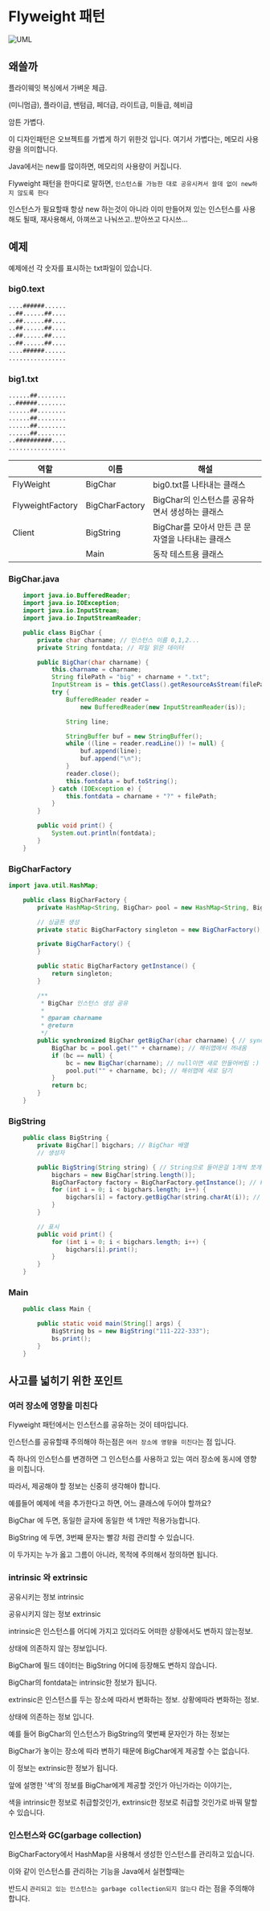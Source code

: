 # Flyweight 패턴

![UML](https://upload.wikimedia.org/wikipedia/commons/4/4e/W3sDesign_Flyweight_Design_Pattern_UML.jpg)


## 왜쓸까

플라이웨잇 복싱에서 가벼운 체급.

(미니멈급), 플라이급, 밴텀급, 페더급, 라이트급, 미들급, 헤비급

암튼 가볍다.

이 디자인패턴은 오브젝트를 가볍게 하기 위한것 입니다.
여기서 가볍다는, 메모리 사용량을 의미합니다.

Java에서는 new를 많이하면, 메모리의 사용량이 커집니다.

Flyweight 패턴을 한마디로 말하면,
`인스턴스를 가능한 대로 공유시켜서 쓸데 없이 new하지 않도록 한다`

인스턴스가 필요할때 항상 new 하는것이 아니라 이미 만들어져 있는 인스턴스를 사용해도 될때, 재사용해서, 아껴쓰고 나눠쓰고..받아쓰고 다시쓰...

## 예제

예제에선 각 숫자를 표시하는 txt파일이 있습니다.

### big0.text

```txt
....######......
..##......##....
..##......##....
..##......##....
..##......##....
..##......##....
....######......
................
```

### big1.txt

```txt
......##........
..######........
......##........
......##........
......##........
......##........
..##########....
................
```

| 역할               | 이름             | 해설                              |
| ---------------- | -------------- | ------------------------------- |
| FlyWeight        | BigChar        | big0.txt를 나타내는 클래스              |
| FlyweightFactory | BigCharFactory | BigChar의 인스턴스를 공유하면서 생성하는 클래스   |
| Client           | BigString      | BigChar를 모아서 만든 큰 문자열을 나타내는 클래스 |
|                  | Main           | 동작 테스트용 클래스                     |

### BigChar.java

```java
    import java.io.BufferedReader;
    import java.io.IOException;
    import java.io.InputStream;
    import java.io.InputStreamReader;

    public class BigChar {
        private char charname; // 인스턴스 이름 0,1,2...
        private String fontdata; // 파일 읽은 데이터

        public BigChar(char charname) {
            this.charname = charname;
            String filePath = "big" + charname + ".txt";
            InputStream is = this.getClass().getResourceAsStream(filePath);
            try {
                BufferedReader reader =
                    new BufferedReader(new InputStreamReader(is));

                String line;

                StringBuffer buf = new StringBuffer();
                while ((line = reader.readLine()) != null) {
                    buf.append(line);
                    buf.append("\n");
                }
                reader.close();
                this.fontdata = buf.toString();
            } catch (IOException e) {
                this.fontdata = charname + "?" + filePath;
            }
        }

        public void print() {
            System.out.println(fontdata);
        }
    }

```

### BigCharFactory

```java
import java.util.HashMap;

    public class BigCharFactory {
        private HashMap<String, BigChar> pool = new HashMap<String, BigChar>(); // BigChar인스턴스 관리

        // 싱글톤 생성
        private static BigCharFactory singleton = new BigCharFactory();

        private BigCharFactory() {
        }

        public static BigCharFactory getInstance() {
            return singleton;
        }

        /**
         * BigChar 인스턴스 생성 공유
         * 
         * @param charname
         * @return
         */
        public synchronized BigChar getBigChar(char charname) { // synchronized 이유? 스레드 여러개 일때 방어 코드
            BigChar bc = pool.get("" + charname); // 해쉬맵에서 꺼내옴
            if (bc == null) {
                bc = new BigChar(charname); // null이면 새로 만들어버림 :)
                pool.put("" + charname, bc); // 해쉬맵에 새로 담기
            }
            return bc;
        }
    }

```

### BigString

```java
    public class BigString {
        private BigChar[] bigchars; // BigChar 배열
        // 생성자

        public BigString(String string) { // String으로 들어온걸 1개씩 쪼개서, file을 읽는다
            bigchars = new BigChar[string.length()];
            BigCharFactory factory = BigCharFactory.getInstance(); // Factory도 싱글턴
            for (int i = 0; i < bigchars.length; i++) {
                bigchars[i] = factory.getBigChar(string.charAt(i)); // Factory에서 하나 꺼냄
            }
        }

        // 표시
        public void print() {
            for (int i = 0; i < bigchars.length; i++) {
                bigchars[i].print();
            }
        }
    }
```

### Main

```java
    public class Main {

        public static void main(String[] args) {
            BigString bs = new BigString("111-222-333");
            bs.print();
        }
    }
```

## 사고를 넓히기 위한 포인트

### 여러 장소에 영향을 미친다

Flyweight 패턴에서는 인스턴스를 공유하는 것이 테마입니다.

인스턴스를 공유할때 주의해야 하는점은 `여러 장소에 영향을 미친다`는 점 입니다.

즉 하나의 인스턴스를 변경하면 그 인스턴스를 사용하고 있는 여러 장소에 동시에 영향을 미칩니다.

따라서, 제공해야 할 정보는 신중히 생각해야 합니다.

예를들어 예제에 색을 추가한다고 하면, 어느 클래스에 두어야 할까요?

BigChar 에 두면, 동일한 글자에 동일한 색 1개만 적용가능합니다.

BigString 에 두면, 3번째 문자는 빨강 처럼 관리할 수 있습니다.

이 두가지는 누가 옳고 그름이 아니라, 목적에 주의해서 정의하면 됩니다.

### intrinsic 와 extrinsic

공유시키는 정보 intrinsic

공유시키지 않는 정보 extrinsic

intrinsic은 인스턴스를 어디에 가지고 있더라도 어떠한 상황에서도 변하지 않는정보.

상태에 의존하지 않는 정보입니다.

BigChar에 필드 데이터는 BigString 어디에 등장해도 변하지 않습니다.

BigChar의 fontdata는 intrinsic한 정보가 됩니다.


extrinsic은 인스턴스를 두는 장소에 따라서 변화하는 정보. 상황에따라 변화하는 정보.

상태에 의존하는 정보 입니다.

예를 들어 BigChar의  인스턴스가 BigString의 몇번째 문자인가 하는 정보는

BigChar가 놓이는 장소에 따라 변하기 때문에 BigChar에게 제공할 수는 없습니다.

이 정보는 extrinsic한 정보가 됩니다.

앞에 설명한 '색'의 정보를 BigChar에게 제공할 것인가 아닌가라는 이야기는,

색을 intrinsic한 정보로 취급할것인가, extrinsic한 정보로 취급할 것인가로 바꿔 말할 수 있습니다.

### 인스턴스와 GC(garbage collection)

BigCharFactory에서 HashMap을 사용해서 생성한 인스턴스를 관리하고 있습니다.

이와 같이 인스턴스를 관리하는 기능을 Java에서 실현할때는 

반드시 `관리되고 있는 인스턴스는 garbage collection되지 않는다` 라는 점을 주의해야 합니다.